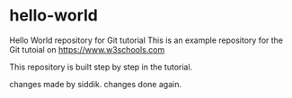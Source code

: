 # hello-world
Hello World repository for Git tutorial
This is an example repository for the Git tutoial on https://www.w3schools.com
 
This repository is built step by step in the tutorial.

changes made by siddik.
changes done again.
